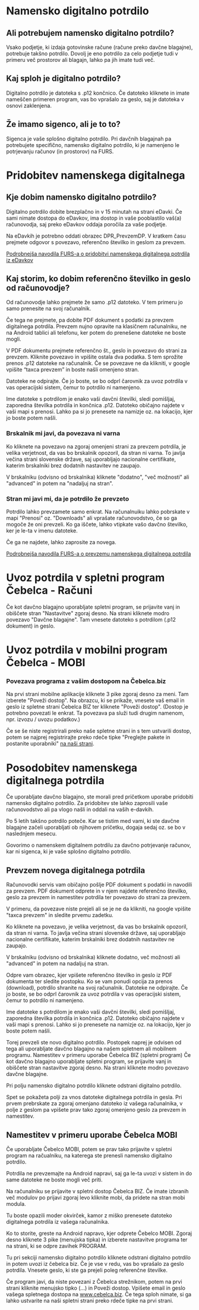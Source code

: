 # Namensko digitalno potrdilo

## Ali potrebujem namensko digitalno potrdilo?

Vsako podjetje, ki izdaja gotovinske račune (račune preko davčne blagajne), potrebuje takšno potrdilo. Dovolj je eno potrdilo za celo podjetje tudi v primeru več prostorov ali blagajn, lahko pa jih imate tudi več.

## Kaj sploh je digitalno potrdilo?

Digitalno potrdilo je datoteka s .p12 končnico. Če datoteko kliknete in imate nameščen primeren program, vas bo vprašalo za geslo, saj je datoteka v osnovi zaklenjena.

## Že imamo sigenco, ali je to to?

Sigenca je vaše splošno digitalno potrdilo. Pri davčnih blagajnah pa potrebujete specifično, namensko digitalno potrdilo, ki je namenjeno le potrjevanju računov (in prostorov) na FURS.

# Pridobitev namenskega digitalnega 

## Kje dobim namensko digitalno potrdilo?

Digitalno potrdilo dobite brezplačno in v 15 minutah na strani eDavki. Če sami nimate dostopa do eDavkov, ima dostop in vaše pooblastilo vaš(a) računovodja, saj preko eDavkov oddaja poročila za vaše podjetje.

Na eDavkih je potrebno oddati obrazec DPR_PrevzemDP. V kratkem času prejmete odgovor s povezavo, referenčno številko in geslom za prevzem.

[Podrobnejša navodila FURS-a o pridobitvi namenskega digitalnega potrdila iz eDavkov](https://edavki.durs.si/EdavkiPortal/OpenPortal/CommonPages/Opdynp/PageD.aspx?category=zah_dig_potr_fod)

## Kaj storim, ko dobim referenčno številko in geslo od računovodje?

Od računovodje lahko prejmete že samo .p12 datoteko. V tem primeru jo samo prenesite na svoj računalnik.

Če tega ne prejmete, pa dobite PDF dokument s podatki za prevzem digitalnega potrdila. Prevzem nujno opravite na klasičnem računalniku, ne na Android tablici ali telefonu, ker potem do prenešene datoteke ne boste mogli.

V PDF dokumentu prejmete referenčno št., geslo in povezavo do strani za prevzem. Kliknite povezavo in vpišite ostala dva podatka. S tem sprožite prenos .p12 datoteke na računalnik. Če se povezave ne da klikniti, v google vpišite “taxca prevzem” in boste našli omenjeno stran.

Datoteke ne odpirajte. Če jo boste, se bo odprl čarovnik za uvoz potrdila v vas operacijski sistem, čemur to potrdilo ni namenjeno.

Ime datoteke s potrdilom je enako vaši davčni številki, sledi pomišljaj, zaporedna številka potrdila in končnica .p12. Datoteko običajno najdete v vaši mapi s prenosi. Lahko pa si jo prenesete na namizje oz. na lokacijo, kjer jo boste potem našli.

### Brskalnik mi javi, da povezava ni varna

Ko kliknete na povezavo na zgoraj omenjeni strani za prevzem potrdila, je velika verjetnost, da vas bo brskalnik opozoril, da stran ni varna. To javlja večina strani slovenske države, saj uporabljajo nacionalne certifikate, katerim brskalniki brez dodatnih nastavitev ne zaupajo.

V brskalniku (odvisno od brskalnika) kliknete "dodatno", "več možnosti" ali "advanced" in potem na "nadaljuj na stran".

### Stran mi javi mi, da je potrdilo že prevzeto

Potrdilo lahko prevzamete samo enkrat. Na računalnuiku lahko pobrskate v mapi "Prenosi" oz. "Downloads" ali vprašate računovodstvo, če so ga mogoče že oni prevzeli. Ko ga iščete, lahko vtipkate vašo davčno številko, ker je le-ta v imenu datoteke.

Če ga ne najdete, lahko zaprosite za novega.

[Podrobnejša navodila FURS-a o prevzemu namenskega digitalnega potrdila](https://www.datoteke.fu.gov.si/eDavki/PrevzemNamenskegaDigitalnegaPotrdila.pdf)

# Uvoz potrdila v spletni program Čebelca - Računi

Če kot davčno blagajno uporabljate spletni program, se prijavite vanj in obiščete stran "Nastavitve" zgoraj desno. Na strani kliknete modro povezavo "Davčne blagajne". Tam vnesete datoteko s potrdilom (.p12 dokument) in geslo.

# Uvoz potrdila v mobilni program Čebelca - MOBI

### Povezava programa z vašim dostopom na Čebelca.biz 

Na prvi strani mobilne aplikacije kliknete 3 pike zgoraj desno za meni. Tam izberete "Poveži dostop". Na obrazcu, ki se prikaže, vnesete vaš email in geslo iz spletne strani Čebelca BIZ ter kliknete "Poveži dostop". (Dostop je potrebno povezati le enkrat. Ta povezava pa služi tudi drugim namenom, npr. izvozu / uvozu podatkov.)

Če se še niste registrirali preko naše spletne strani in s tem ustvarili dostop, potem se najprej registrirajte preko rdeče tipke "Preglejte pakete in postanite uporabniki" [na naši strani](https://www.cebelca.biz/).



# Posodobitev namenskega digitalnega potrdila

Če uporabljate davčno blagajno, ste morali pred pričetkom uporabe pridobiti namensko digitalno potrdilo. Za pridobitev ste lahko zaprosili vaše računovodstvo ali pa vlogo našli in oddali na vaših e-davkih.

Po 5 letih takšno potrdilo poteče. Kar se tistim med vami, ki ste davčne blagajne začeli uporabljati ob njihovem pričetku, dogaja sedaj oz. se bo v naslednjem mesecu.

Govorimo o namenskem digitalnem potrdilu za davčno potrjevanje računov, kar ni sigenca, ki je vaše splošno digitalno potrdilo.

## Prevzem novega digitalnega potrdila

Računovodki servis vam običajno pošlje PDF dokument s podatki in navodili za prevzem. PDF dokument odprete in v njem najdete referenčno številko, geslo za prevzem in namestitev potrdila ter povezavo do strani za prevzem.

V primeru, da povezave niste prejeli ali se je ne da klikniti, na google vpišite "taxca prevzem" in sledite prvemu zadetku.

Ko kliknete na povezavo, je velika verjetnost, da vas bo brskalnik opozoril, da stran ni varna. To javlja večina strani slovenske države, saj uporabljajo nacionalne certifikate, katerim brskalniki brez dodatnih nastavitev ne zaupajo.

V brskalniku (odvisno od brskalnika) kliknete dodatno, več možnosti ali "advanced" in potem na nadaljuj na stran.

Odpre vam obrazec, kjer vpišete referenčno številko in geslo iz PDF dokumenta ter sledite postopku. Ko se vam ponudi opcija za prenos (download), potrdilo shranite na svoj računalnik. Datoteke ne odpirajte. Če jo boste, se bo odprl čarovnik za uvoz potrdila v vas operacijski sistem, čemur to potrdilo ni namenjeno.

Ime datoteke s potrdilom je enako vaši davčni številki, sledi pomišljaj, zaporedna številka potrdila in končnica .p12. Datoteko običajno najdete v vaši mapi s prenosi. Lahko si jo prenesete na namizje oz. na lokacijo, kjer jo boste potem našli.

Torej prevzeli ste novo digitalno potrdilo. Postopek naprej je odvisen od tega ali uporabljate davčno blagajno na našem spletnem ali mobilnem programu.
Namestitev v primeru uporabe Čebelca BIZ (spletni program)
Če kot davčno blagajno uporabljate spletni program, se prijavite vanj in obiščete stran nastavitve zgoraj desno. Na strani kliknete modro povezavo davčne blagajne.

Pri polju namensko digitalno potrdilo kliknete odstrani digitalno potrdilo.
 
Spet se pokažeta polji za vnos datoteke digitalnega potrdila in gesla. Pri prvem prebrskate za zgoraj omenjano datoteko iz vašega računalnika, v polje z geslom pa vpišete prav tako zgoraj omenjeno geslo za prevzem in namestitev.

## Namestitev v primeru uporabe Čebelca MOBI

Če uporabljate Čebelco MOBI, potem se prav tako prijavite v spletni program na račualniku, na katerega ste prenesli namensko digitalno potrdilo.
 
Potrdila ne prevzemajte na Android napravi, saj ga le-ta uvozi v sistem in do same datoteke ne boste mogli več priti.

Na računalniku se prijavite v spletni dostop Čebelca BIZ. Če imate izbranih več modulov po prijavi zgoraj levo kliknite mobi, da pridete na stran mobi modula.

Tu boste opazili moder okvirček, kamor z miško prenesete datoteko digitalnega potrdila iz vašega računalnika. 
 
Ko to storite, greste na Android napravo, kjer odprete Čebelco MOBI. Zgoraj desno kliknete 3 pike (menujska tipka) in izberete nastavitve programa ter na strani, ki se odpre zavihek PROGRAM.

Tu pri sekciji namensko digitalno potrdilo kliknete odstrani digitalno potrdilo in potem uvozi iz čebelca biz. Če je vse v redu, vas bo vprašalo za geslo potrdila. Vnesete geslo, ki ste ga prejeli poleg referenčne številke.

Če program javi, da niste povezani z Čebelca strežnikom, potem na prvi strani kliknite menujsko tipko (...) in Poveži dostop. Vpišete email in geslo vašega spletnega dostopa na www.cebelca.biz. Če tega sploh nimate, si ga lahko ustvarite na naši spletni strani preko rdeče tipke na prvi strani.

